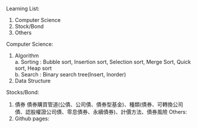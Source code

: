 Learning List:
1. Computer Science
2. Stock/Bond
3. Others

Computer Science:
1. Algorithm <br />
    a. Sorting : Bubble sort, Insertion sort, Selection sort, Merge Sort, Quick sort, Heap sort<br />
    b. Search : Binary search tree(Insert, Inorder)
2. Data Structure

Stocks/Bond:
1. 債券
    債券購買管道(公債、公司債、債券型基金)、種類(債券、可轉換公司債、認股權證公司債、零息債券、永續債券)、計價方法、債券風險
Others:
1. Github pages: